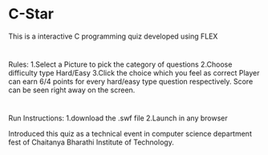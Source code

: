 # C-Star 

This is a interactive C programming quiz developed using FLEX
#
Rules:
1.Select a Picture to pick the category of questions
2.Choose difficulty type Hard/Easy
3.Click the choice which you feel as correct 
Player can earn 6/4 points for every hard/easy type question respectively. Score can be seen right away on the screen.
#
Run Instructions:
1.download the .swf file
2.Launch in any browser

Introduced this quiz as a technical event in computer science department fest of Chaitanya Bharathi Institute of Technology.
